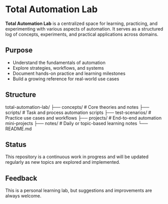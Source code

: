 # Total Automation Lab

**Total Automation Lab** is a centralized space for learning, practicing, and experimenting with various aspects of automation. It serves as a structured log of concepts, experiments, and practical applications across domains.

## Purpose

- Understand the fundamentals of automation
- Explore strategies, workflows, and systems
- Document hands-on practice and learning milestones
- Build a growing reference for real-world use cases

## Structure
total-automation-lab/
├── concepts/ # Core theories and notes
├── scripts/ # Task and process automation scripts
├── test-scenarios/ # Practice use cases and workflows
├── projects/ # End-to-end automation mini-projects
├── notes/ # Daily or topic-based learning notes
└── README.md

## Status

This repository is a continuous work in progress and will be updated regularly as new topics are explored and implemented.

## Feedback

This is a personal learning lab, but suggestions and improvements are always welcome.



